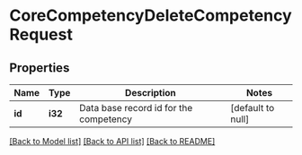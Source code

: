 # CoreCompetencyDeleteCompetencyRequest

## Properties

Name | Type | Description | Notes
------------ | ------------- | ------------- | -------------
**id** | **i32** | Data base record id for the competency | [default to null]

[[Back to Model list]](../README.md#documentation-for-models) [[Back to API list]](../README.md#documentation-for-api-endpoints) [[Back to README]](../README.md)


